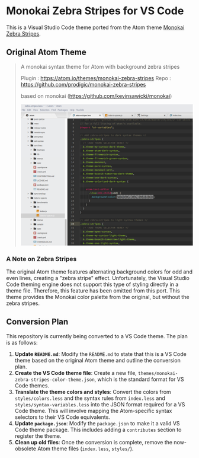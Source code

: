 # Monokai Zebra Stripes for VS Code

This is a Visual Studio Code theme ported from the Atom theme [Monokai Zebra Stripes](https://atom.io/themes/monokai-zebra-stripes).

## Original Atom Theme

> A monokai syntax theme for Atom with background zebra stripes
>
> Plugin : https://atom.io/themes/monokai-zebra-stripes
> Repo : https://github.com/prodigic/monokai-zebra-stripes
>
> based on monokai (https://github.com/kevinsawicki/monokai)
>
> ![](https://raw.githubusercontent.com/prodigic/monokai-zebra-stripes/master/monokai-zs.png)

### A Note on Zebra Stripes

The original Atom theme features alternating background colors for odd and even lines, creating a "zebra stripe" effect. Unfortunately, the Visual Studio Code theming engine does not support this type of styling directly in a theme file. Therefore, this feature has been omitted from this port. This theme provides the Monokai color palette from the original, but without the zebra stripes.

## Conversion Plan

This repository is currently being converted to a VS Code theme. The plan is as follows:

1.  **Update `README.md`**: Modify the `README.md` to state that this is a VS Code theme based on the original Atom theme and outline the conversion plan.
2.  **Create the VS Code theme file**: Create a new file, `themes/monokai-zebra-stripes-color-theme.json`, which is the standard format for VS Code themes.
3.  **Translate the theme colors and styles**: Convert the colors from `styles/colors.less` and the syntax rules from `index.less` and `styles/syntax-variables.less` into the JSON format required for a VS Code theme. This will involve mapping the Atom-specific syntax selectors to their VS Code equivalents.
4.  **Update `package.json`**: Modify the `package.json` to make it a valid VS Code theme package. This includes adding a `contributes` section to register the theme.
5.  **Clean up old files**: Once the conversion is complete, remove the now-obsolete Atom theme files (`index.less`, `styles/`).
